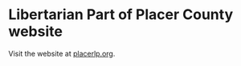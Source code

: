 # Libertarian Part of Placer County website

Visit the website at [placerlp.org](https://placerlp.org/).